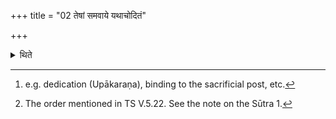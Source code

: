 +++
title = "02 तेषां समवाये यथाचोदितं"

+++

<details><summary>थिते</summary>

2. In their simultaneous ritual the consecrating rites[^1] should be performed in the prescribed order.[^2]   

[^1]: e.g. dedication (Upākaraṇa), binding to the sacrificial post, etc.  

[^2]: The order mentioned in TS V.5.22. See the note on the Sūtra 1. 
</details>
